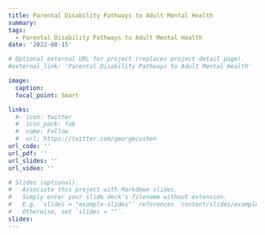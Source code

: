 ```yaml
---
title: Parental Disability Pathways to Adult Mental Health
summary: 
tags: 
  - Parental Disability Pathways to Adult Mental Health
date: '2022-08-15'

# Optional external URL for project (replaces project detail page).
#external_link: 'Parental Disability Pathways to Adult Mental Health'

image:
  caption: 
  focal_point: Smart

links:
  #- icon: twitter
  #  icon_pack: fab
  #  name: Follow
  #  url: https://twitter.com/georgecushen
url_code: ''
url_pdf: ''
url_slides: ''
url_video: ''

# Slides (optional).
#   Associate this project with Markdown slides.
#   Simply enter your slide deck's filename without extension.
#   E.g. `slides = "example-slides"` references `content/slides/example-slides.md`.
#   Otherwise, set `slides = ""`.
slides: 
---
```

